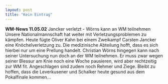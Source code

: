 ```yaml
---
layout: post
title: "Kein Eintrag"
---
```


**WM-News 11.05.02** Jancker verletzt - Wörns kann an WM teilnehmen  
Unsere Nationalmannschaft hat weiter mit Verletzungsproblemen zu kämpfen. Heute fügte Oliver Kahn bei einem Zweikampf Carsten Jancker eine Knöchelverletzung zu. Die medizinische Abteilung hofft, dass es sich hierbei nur um eine Prellung handelt. Christian Wörns hingegen kann nach seiner Untersuchung nun doch an der WM teilnehmen. Er muss zwar wegen seiner Blessur am Knie noch eine Woche pausieren, wird aber rechtzeitig zur WM fit. Angeschlagen sind zudem noch Rehmer und Ziege. Bleibt zu hoffen, dass die Leverkusener und Schalker heute gesund aus dem Pokalfinale kommen...
